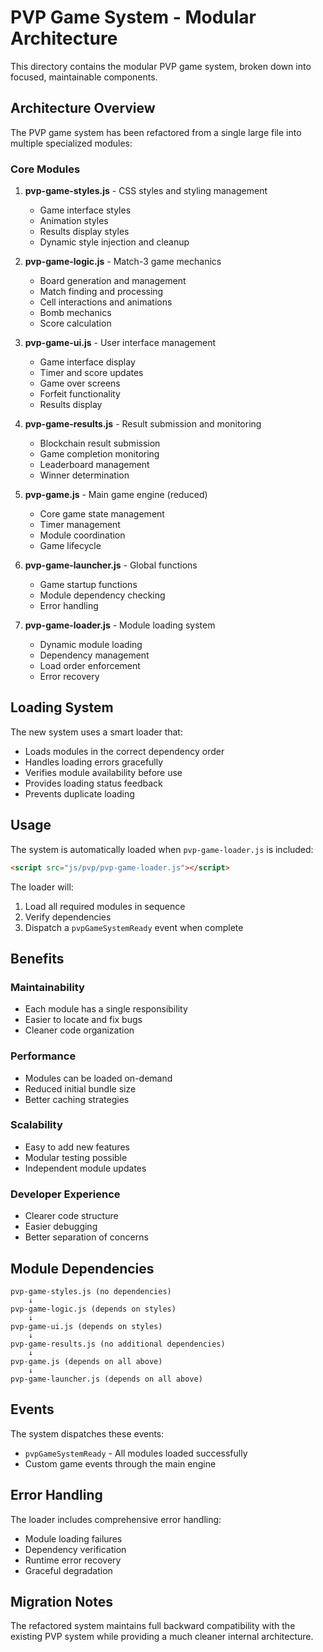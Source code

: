 # PVP Game System - Modular Architecture

This directory contains the modular PVP game system, broken down into focused, maintainable components.

## Architecture Overview

The PVP game system has been refactored from a single large file into multiple specialized modules:

### Core Modules

1. **pvp-game-styles.js** - CSS styles and styling management
   - Game interface styles
   - Animation styles  
   - Results display styles
   - Dynamic style injection and cleanup

2. **pvp-game-logic.js** - Match-3 game mechanics
   - Board generation and management
   - Match finding and processing
   - Cell interactions and animations
   - Bomb mechanics
   - Score calculation

3. **pvp-game-ui.js** - User interface management
   - Game interface display
   - Timer and score updates
   - Game over screens
   - Forfeit functionality
   - Results display

4. **pvp-game-results.js** - Result submission and monitoring
   - Blockchain result submission
   - Game completion monitoring
   - Leaderboard management
   - Winner determination

5. **pvp-game.js** - Main game engine (reduced)
   - Core game state management
   - Timer management
   - Module coordination
   - Game lifecycle

6. **pvp-game-launcher.js** - Global functions
   - Game startup functions
   - Module dependency checking
   - Error handling

7. **pvp-game-loader.js** - Module loading system
   - Dynamic module loading
   - Dependency management
   - Load order enforcement
   - Error recovery

## Loading System

The new system uses a smart loader that:

- Loads modules in the correct dependency order
- Handles loading errors gracefully
- Verifies module availability before use
- Provides loading status feedback
- Prevents duplicate loading

## Usage

The system is automatically loaded when `pvp-game-loader.js` is included:

```html
<script src="js/pvp/pvp-game-loader.js"></script>
```

The loader will:
1. Load all required modules in sequence
2. Verify dependencies
3. Dispatch a `pvpGameSystemReady` event when complete

## Benefits

### Maintainability
- Each module has a single responsibility
- Easier to locate and fix bugs
- Cleaner code organization

### Performance
- Modules can be loaded on-demand
- Reduced initial bundle size
- Better caching strategies

### Scalability
- Easy to add new features
- Modular testing possible
- Independent module updates

### Developer Experience
- Clearer code structure
- Easier debugging
- Better separation of concerns

## Module Dependencies

```
pvp-game-styles.js (no dependencies)
    ↓
pvp-game-logic.js (depends on styles)
    ↓
pvp-game-ui.js (depends on styles)
    ↓
pvp-game-results.js (no additional dependencies)
    ↓
pvp-game.js (depends on all above)
    ↓
pvp-game-launcher.js (depends on all above)
```

## Events

The system dispatches these events:

- `pvpGameSystemReady` - All modules loaded successfully
- Custom game events through the main engine

## Error Handling

The loader includes comprehensive error handling:
- Module loading failures
- Dependency verification
- Runtime error recovery
- Graceful degradation

## Migration Notes

The refactored system maintains full backward compatibility with the existing PVP system while providing a much cleaner internal architecture.